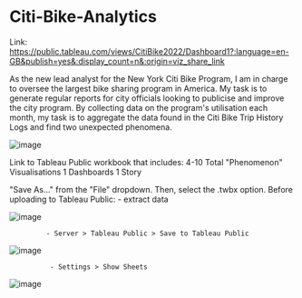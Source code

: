 # Citi-Bike-Analytics

Link: https://public.tableau.com/views/CitiBike2022/Dashboard1?:language=en-GB&publish=yes&:display_count=n&:origin=viz_share_link

As the new lead analyst for the New York Citi Bike Program, I am in charge to oversee the largest bike sharing program in America. My task is to generate regular reports for city officials looking to publicise and improve the city program. By collecting data on the program's utilisation each month, my task is to aggregate the data found in the Citi Bike Trip History Logs and find two unexpected phenomena.

![image](https://user-images.githubusercontent.com/99168697/179456640-a1a412d4-f1e2-4cac-a26d-2a4d2f59c490.png)

 Link to Tableau Public workbook that includes:
          4-10 Total "Phenomenon" Visualisations
          1 Dashboards
          1 Story

 "Save As..." from the "File" dropdown. Then, select the .twbx option.
 Before uploading to Tableau Public: 
             - extract data
 
 ![image](https://user-images.githubusercontent.com/99168697/179456925-1344d985-d3ed-43d4-a1fe-d265edaee05d.png)
 
             - Server > Tableau Public > Save to Tableau Public
 
![image](https://user-images.githubusercontent.com/99168697/179457073-28f582b0-f1aa-41ca-85ef-069b03b2cd27.png)

              - Settings > Show Sheets

![image](https://user-images.githubusercontent.com/99168697/179457255-0f123526-083a-49a7-8f76-08f003e3f9d8.png)
